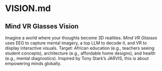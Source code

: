 # VISION.md
## Mind VR Glasses Vision
Imagine a world where your thoughts become 3D realities. *Mind VR Glasses* uses EEG to capture mental imagery, a top LLM to decode it, and VR to display interactive visuals. Target: African education (e.g., teachers seeing student concepts), architecture (e.g., affordable home designs), and health (e.g., mental diagnostics). Inspired by Tony Stark’s JARVIS, this is about empowering minds globally.
